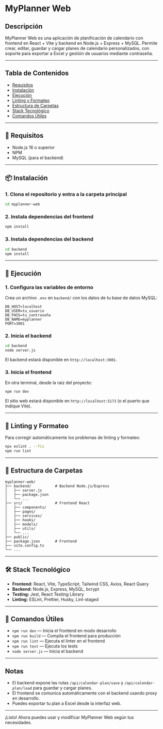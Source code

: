 # MyPlanner Web

## Descripción

MyPlanner Web es una aplicación de planificación de calendario con frontend en React + Vite y backend en Node.js + Express + MySQL. Permite crear, editar, guardar y cargar planes de calendario personalizados, con soporte para exportar a Excel y gestión de usuarios mediante contraseña.

---

## Tabla de Contenidos

- [Requisitos](#requisitos)
- [Instalación](#instalacion)
- [Ejecución](#ejecucion)
- [Linting y Formateo](#linting)
- [Estructura de Carpetas](#estructura)
- [Stack Tecnológico](#stack)
- [Comandos Útiles](#comandos)

---

<a name="requisitos"></a>

## 🚦 Requisitos

- Node.js 16 o superior
- NPM
- MySQL (para el backend)

---

<a name="instalacion"></a>

## 📦 Instalación

### 1. Clona el repositorio y entra a la carpeta principal

```bash
cd myplanner-web
```

### 2. Instala dependencias del frontend

```bash
npm install
```

### 3. Instala dependencias del backend

```bash
cd backend
npm install
```

---

<a name="ejecucion"></a>

## 🚀 Ejecución

### 1. Configura las variables de entorno

Crea un archivo `.env` en `backend/` con los datos de tu base de datos MySQL:

```
DB_HOST=localhost
DB_USER=tu_usuario
DB_PASS=tu_contraseña
DB_NAME=myplanner
PORT=3001
```

### 2. Inicia el backend

```bash
cd backend
node server.js
```

El backend estará disponible en `http://localhost:3001`.

### 3. Inicia el frontend

En otra terminal, desde la raíz del proyecto:

```bash
npm run dev
```

El sitio web estará disponible en `http://localhost:5173` (o el puerto que indique Vite).

---

<a name="linting"></a>

## 🧹 Linting y Formateo

Para corregir automáticamente los problemas de linting y formateo:

```bash
npx eslint . --fix
npm run lint
```

---

<a name="estructura"></a>

## 📁 Estructura de Carpetas

```
myplanner-web/
├── backend/           # Backend Node.js/Express
│   ├── server.js
│   ├── package.json
│   └── ...
├── src/               # Frontend React
│   ├── components/
│   ├── pages/
│   ├── services/
│   ├── hooks/
│   ├── models/
│   ├── utils/
│   └── ...
├── public/
├── package.json       # Frontend
├── vite.config.ts
└── ...
```

---

<a name="stack"></a>

## 🛠️ Stack Tecnológico

- **Frontend:** React, Vite, TypeScript, Tailwind CSS, Axios, React Query
- **Backend:** Node.js, Express, MySQL, bcrypt
- **Testing:** Jest, React Testing Library
- **Linting:** ESLint, Prettier, Husky, Lint-staged

---

<a name="comandos"></a>

## 📝 Comandos Útiles

- `npm run dev` — Inicia el frontend en modo desarrollo
- `npm run build` — Compila el frontend para producción
- `npm run lint` — Ejecuta el linter en el frontend
- `npm run test` — Ejecuta los tests
- `node server.js` — Inicia el backend

---

## Notas

- El backend expone las rutas `/api/calendar-plan/save` y `/api/calendar-plan/load` para guardar y cargar planes.
- El frontend se comunica automáticamente con el backend usando proxy en desarrollo.
- Puedes exportar tu plan a Excel desde la interfaz web.

---

¡Listo! Ahora puedes usar y modificar MyPlanner Web según tus necesidades.
